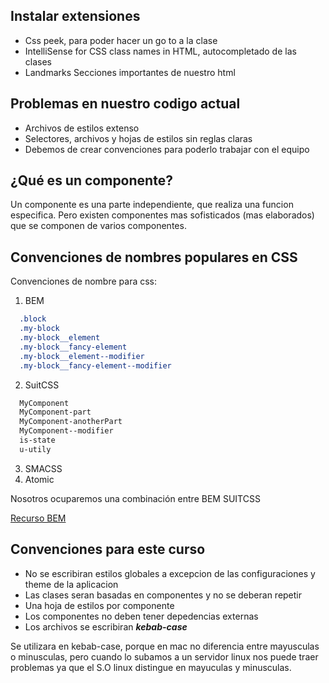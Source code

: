 ## Instalar extensiones

- Css peek, para poder hacer un go to a la clase
- IntelliSense for CSS class names in HTML, autocompletado de las clases
- Landmarks Secciones importantes de nuestro html

## Problemas en nuestro codigo actual
- Archivos de estilos extenso
- Selectores, archivos y hojas de estilos sin reglas claras
- Debemos de crear convenciones para poderlo trabajar con el equipo

## ¿Qué es un componente?
Un componente es una parte independiente, que realiza una funcion especifica. Pero existen componentes mas sofisticados (mas elaborados) que se componen de varios componentes.

## Convenciones de nombres populares en CSS

Convenciones de nombre para css:
1. BEM
```css
  .block
  .my-block
  .my-block__element
  .my-block__fancy-element
  .my-block__element--modifier
  .my-block__fancy-element--modifier
```
2. SuitCSS
```css
  MyComponent
  MyComponent-part
  MyComponent-anotherPart
  MyComponent--modifier
  is-state
  u-utily
```
3. SMACSS
4. Atomic

Nosotros ocuparemos una combinación entre BEM SUITCSS

[Recurso BEM](https://www.freecodecamp.org/espanol/news/convenciones-de-nomenclatura-de-css-que-te-ahorraran-horas-de-depuracion/)

## Convenciones para este curso

- No se escribiran estilos globales a excepcion de las configuraciones y theme de la aplicacion
- Las clases seran basadas en componentes y no se deberan repetir
- Una hoja de estilos por componente
- Los componentes no deben tener depedencias externas
- Los archivos se escribiran ***kebab-case***

Se utilizara en kebab-case, porque en mac no diferencia entre mayusculas o minusculas, pero cuando lo subamos a un servidor linux nos puede traer problemas ya que el S.O linux distingue en mayuculas y minusculas.
